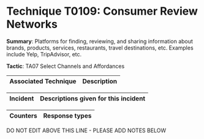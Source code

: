 # Technique T0109: Consumer Review Networks

**Summary**: Platforms for finding, reviewing, and sharing information about brands, products, services, restaurants, travel destinations, etc. Examples include Yelp, TripAdvisor, etc.

**Tactic**: TA07 Select Channels and Affordances


| Associated Technique | Description |
| --------- | ------------------------- |



| Incident | Descriptions given for this incident |
| -------- | -------------------- |



| Counters | Response types |
| -------- | -------------- |


DO NOT EDIT ABOVE THIS LINE - PLEASE ADD NOTES BELOW